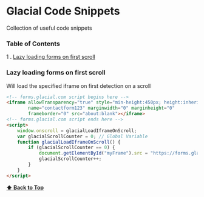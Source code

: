 # Glacial Code Snippets

Collection of useful code snippets

### Table of Contents

1 . [Lazy loading forms on first scroll](#Lazy-loading-forms-on-first-scroll)

### Lazy loading forms on first scroll
Will load the specified iframe on first detection on a scroll
```html
<!-- forms.glacial.com script begins here -->
<iframe allowTransparency="true" style="min-height:450px; height:inherit; overflow:auto;" width="100%" id="myFrame"
        name="contactform123" marginwidth="0" marginheight="0" 
        frameborder="0" src="about:blank"></iframe>
<!-- forms.glacial.com script ends here -->
<script>
    window.onscroll = glacialLoadIframeOnScroll;
    var glacialScrollCounter = 0; // Global Variable
    function glacialLoadIframeOnScroll() {
        if (glacialScrollCounter == 0) {
            document.getElementById("myFrame").src = "https://forms.glacial.com/my-contact-form-FORMIDNUMBER.html";
            glacialScrollCounter++;
        }
    }
</script>
```

**[⬆ Back to Top](#table-of-contents)**